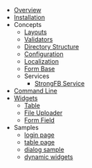 
* [Overview](/overview.md)
* [Installation](/installation.md)
* Concepts
    * [Layouts](/concepts/layouts.md)
    * [Validators](/concepts/validators.md)
    * [Directory Structure](/concepts/structure.md)
    * [Configuration](/concepts/configs.md)
    * [Localization](/concepts/locales.md)
    * [Form Base](/concepts/form_base.md)
    * Services
        - [StrongFB Service](/concepts/services/main.md)
* [Command Line](/cli/cli.md)
* [Widgets](/widgets/widgets.md)
    - [Table](/widgets/table.md)
    - [File Uploader](/widgets/file_uploader.md)
    - [Form Field](/widgets/form_field.md)
* Samples
    - [login page](/samples/login_page.md)
    - [table page](/samples/table_page.md)
    - [dialog sample](/samples/dialog_sample.md)
    - [dynamic widgets](/samples/dynamic_widgets.md)




<footer id="mb-footer"></footer>